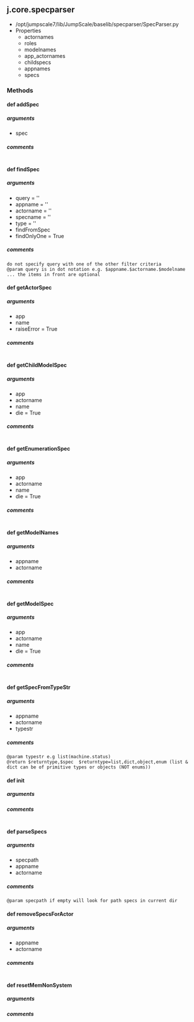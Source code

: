 ## j.core.specparser

- /opt/jumpscale7/lib/JumpScale/baselib/specparser/SpecParser.py
- Properties
    - actornames
    - roles
    - modelnames
    - app_actornames
    - childspecs
    - appnames
    - specs

### Methods

#### def addSpec 
##### arguments

- spec

##### comments

```

```

#### def findSpec 
##### arguments

- query = ''
- appname = ''
- actorname = ''
- specname = ''
- type = ''
- findFromSpec
- findOnlyOne = True

##### comments

```
do not specify query with one of the other filter criteria
@param query is in dot notation e.g. $appname.$actorname.$modelname ... the items in front are optional

```

#### def getActorSpec 
##### arguments

- app
- name
- raiseError = True

##### comments

```

```

#### def getChildModelSpec 
##### arguments

- app
- actorname
- name
- die = True

##### comments

```

```

#### def getEnumerationSpec 
##### arguments

- app
- actorname
- name
- die = True

##### comments

```

```

#### def getModelNames 
##### arguments

- appname
- actorname

##### comments

```

```

#### def getModelSpec 
##### arguments

- app
- actorname
- name
- die = True

##### comments

```

```

#### def getSpecFromTypeStr 
##### arguments

- appname
- actorname
- typestr

##### comments

```
@param typestr e.g list(machine.status)
@return $returntype,$spec  $returntype=list,dict,object,enum (list & dict can be of primitive types or objects (NOT enums))

```

#### def init 
##### arguments

##### comments

```

```

#### def parseSpecs 
##### arguments

- specpath
- appname
- actorname

##### comments

```
@param specpath if empty will look for path specs in current dir

```

#### def removeSpecsForActor 
##### arguments

- appname
- actorname

##### comments

```

```

#### def resetMemNonSystem 
##### arguments

##### comments

```

```

